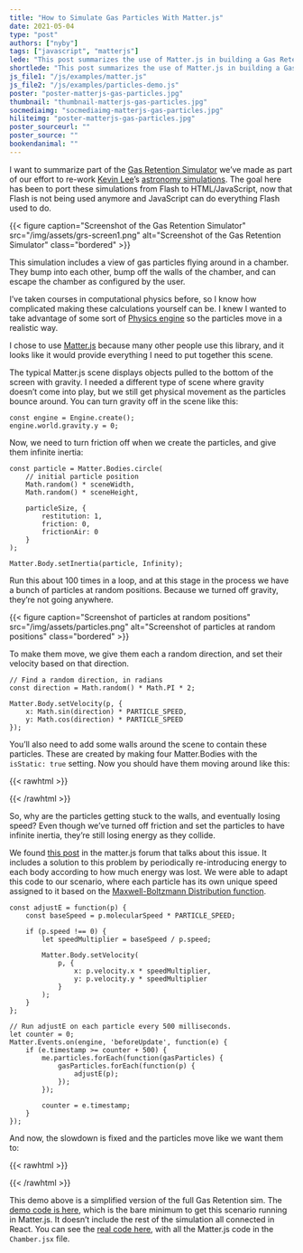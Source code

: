 ```yaml
---
title: "How to Simulate Gas Particles With Matter.js"
date: 2021-05-04
type: "post"
authors: ["nyby"]
tags: ["javascript", "matterjs"]
lede: "This post summarizes the use of Matter.js in building a Gas Retention Simulator."
shortlede: "This post summarizes the use of Matter.js in building a Gas Retention Simulator."
js_file1: "/js/examples/matter.js"
js_file2: "/js/examples/particles-demo.js"
poster: "poster-matterjs-gas-particles.jpg"
thumbnail: "thumbnail-matterjs-gas-particles.jpg"
socmediaimg: "socmediaimg-matterjs-gas-particles.jpg"
hiliteimg: "poster-matterjs-gas-particles.jpg"
poster_sourceurl: ""
poster_source: ""
bookendanimal: ""
---
```


I want to summarize part of the
[Gas Retention Simulator](https://ccnmtl.github.io/astro-simulations/gas-retention-simulator/)
we’ve made as part of our effort to re-work [Kevin Lee](https://www.unl.edu/physics/kevin-lee)’s
[astronomy simulations](https://astro.unl.edu/). The goal here has been to port
these simulations from Flash to HTML/JavaScript, now that Flash is not being
used anymore and JavaScript can do everything Flash used to do.

{{< figure
    caption="Screenshot of the Gas Retention Simulator"
    src="/img/assets/grs-screen1.png"
    alt="Screenshot of the Gas Retention Simulator"
    class="bordered" >}}

This simulation includes a view of gas particles flying around in a chamber.
They bump into each other, bump off the walls of the chamber, and can escape
the chamber as configured by the user.

I’ve taken courses in computational physics before, so I know how complicated
making these calculations yourself can be. I knew I wanted to take advantage of
some sort of [Physics engine](https://en.wikipedia.org/wiki/Physics_engine) so
the particles move in a realistic way.

I chose to use [Matter.js](https://brm.io/matter-js/) because many other people
use this library, and it looks like it would provide everything I need to put
together this scene.

The typical Matter.js scene displays objects pulled to the bottom of the screen
with gravity. I needed a different type of scene where gravity doesn’t come
into play, but we still get physical movement as the particles bounce around.
You can turn gravity off in the scene like this:

```
const engine = Engine.create();
engine.world.gravity.y = 0;
```

Now, we need to turn friction off when we create the particles, and give them
infinite inertia:

```
const particle = Matter.Bodies.circle(
    // initial particle position
    Math.random() * sceneWidth,
    Math.random() * sceneHeight,

    particleSize, {
        restitution: 1,
        friction: 0,
        frictionAir: 0
    }
);

Matter.Body.setInertia(particle, Infinity);
```

Run this about 100 times in a loop, and at this stage in the process we have a
bunch of particles at random positions. Because we turned off gravity, they’re
not going anywhere.

{{< figure
    caption="Screenshot of particles at random positions"
    src="/img/assets/particles.png"
    alt="Screenshot of particles at random positions"
    class="bordered" >}}

To make them move, we give them each a random direction, and set their velocity
based on that direction.

```
// Find a random direction, in radians
const direction = Math.random() * Math.PI * 2;

Matter.Body.setVelocity(p, {
    x: Math.sin(direction) * PARTICLE_SPEED,
    y: Math.cos(direction) * PARTICLE_SPEED
});
```

You’ll also need to add some walls around the scene to contain these particles.
These are created by making four Matter.Bodies with the `isStatic: true`
setting. Now you should have them moving around like this:

{{< rawhtml >}}
<div id="js-root-2" class="matterjs-demo"></div>
{{< /rawhtml >}}

So, why are the particles getting stuck to the walls, and eventually losing
speed? Even though we’ve turned off friction and set the particles to have
infinite inertia, they’re still losing energy as they collide.

We found [this post](https://github.com/liabru/matter-js/issues/256#issuecomment-573172170)
in the matter.js forum that talks about this issue. It includes a solution to
this problem by periodically re-introducing energy to each body according to
how much energy was lost. We were able to adapt this code to our scenario,
where each particle has its own unique speed assigned to it based on the
[Maxwell-Boltzmann Distribution function](https://en.wikipedia.org/wiki/Maxwell%E2%80%93Boltzmann_distribution).

```
const adjustE = function(p) {
    const baseSpeed = p.molecularSpeed * PARTICLE_SPEED;

    if (p.speed !== 0) {
        let speedMultiplier = baseSpeed / p.speed;

        Matter.Body.setVelocity(
            p, {
                x: p.velocity.x * speedMultiplier,
                y: p.velocity.y * speedMultiplier
            }
        );
    }
};

// Run adjustE on each particle every 500 milliseconds.
let counter = 0;
Matter.Events.on(engine, 'beforeUpdate', function(e) {
    if (e.timestamp >= counter + 500) {
        me.particles.forEach(function(gasParticles) {
            gasParticles.forEach(function(p) {
                adjustE(p);
            });
        });

        counter = e.timestamp;
    }
});
```

And now, the slowdown is fixed and the particles move like we want them to:

{{< rawhtml >}}
<div id="js-root" class="matterjs-demo"></div>
{{< /rawhtml >}}

This demo above is a simplified version of the full Gas Retention sim. The
[demo code is here](http://www.columbia.edu/~njn2118/journal/2021/4/demo.js),
which is the bare minimum to get this scenario running in Matter.js. It doesn’t
include the rest of the simulation all connected in React. You can see the
[real code here](https://github.com/ccnmtl/astro-simulations/tree/master/gas-retention-simulator/src),
with all the Matter.js code in the `Chamber.jsx` file.